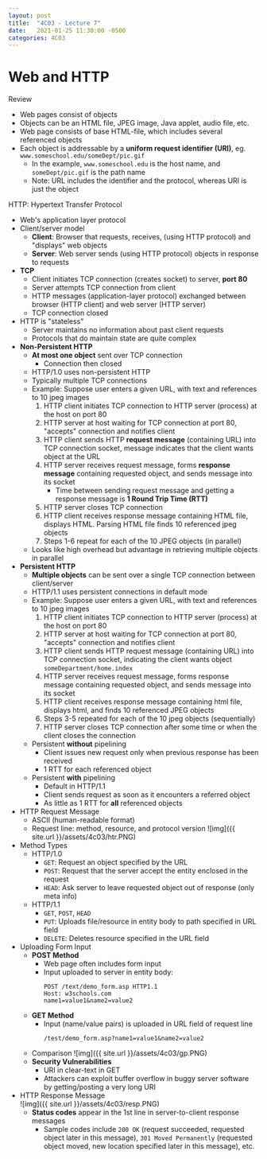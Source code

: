 ```yaml
---
layout: post
title:  "4C03 - Lecture 7"
date:   2021-01-25 11:30:00 -0500
categories: 4C03
---
```


Web and HTTP
===

Review
- Web pages consist of objects
- Objects can be an HTML file, JPEG image, Java applet, audio file, etc.
- Web page consists of base HTML-file, which includes several referenced objects
- Each object is addressable by a **uniform request identifier (URI)**, eg. `www.someschool.edu/someDept/pic.gif`
    - In the example, `www.someschool.edu` is the host name, and `someDept/pic.gif` is the path name
    - Note: URL includes the identifier and the protocol, whereas URI is just the object

HTTP: Hypertext Transfer Protocol
- Web's application layer protocol
- Client/server model
    - **Client**: Browser that requests, receives, (using HTTP protocol) and "displays" web objects
    - **Server**: Web server sends (using HTTP protocol) objects in response to requests
- **TCP**
    - Client initiates TCP connection (creates socket) to server, **port 80**
    - Server attempts TCP connection from client
    - HTTP messages (application-layer protocol) exchanged between browser (HTTP client) and web server (HTTP server)
    - TCP connection closed
- HTTP is "stateless"
    - Server maintains no information about past client requests
    - Protocols that do maintain state are quite complex
- **Non-Persistent HTTP**
    - **At most one object** sent over TCP connection
        - Connection then closed
    - HTTP/1.0 uses non-persistent HTTP
    - Typically multiple TCP connections
    - Example: Suppose user enters a given URL, with text and references to 10 jpeg images
        1. HTTP client initiates TCP connection to HTTP server (process) at the host on port 80
        2. HTTP server at host waiting for TCP connection at port 80, "accepts" connection and notifies client
        3. HTTP client sends HTTP **request message** (containing URL) into TCP connection socket, message indicates that the client wants object at the URL
        4. HTTP server receives request message, forms **response message** containing requested object, and sends message into its socket
            - Time between sending request message and getting a response message is **1 Round Trip Time (RTT)**
        5. HTTP server closes TCP connection
        6. HTTP client receives response message containing HTML file, displays HTML. Parsing HTML file finds 10 referenced jpeg objects
        7. Steps 1-6 repeat for each of the 10 JPEG objects (in parallel)
    - Looks like high overhead but advantage in retrieving multiple objects in parallel
- **Persistent HTTP**
    - **Multiple objects** can be sent over a single TCP connection between client/server
    - HTTP/1.1 uses persistent connections in default mode
    - Example: Suppose user enters a given URL, with text and references to 10 jpeg images
        1. HTTP client initiates TCP connection to HTTP server (process) at the host on port 80
        2. HTTP server at host waiting for TCP connection at port 80, "accepts" connection and notifies client    
        3. HTTP client sends HTTP request message (containing URL) into TCP connection socket, indicating the client wants object `someDepartment/home.index`
        4. HTTP server receives request message, forms response message containing requested object, and sends message into its socket
        5. HTTP client receives response message containing html file, displays html, and finds 10 referenced JPEG objects
        6. Steps 3-5 repeated for each of the 10 jpeg objects (sequentially)
        7. HTTP server closes TCP connection after some time or when the client closes the connection
    - Persistent **without** pipelining
        - Client issues new request only when previous response has been received
        - 1 RTT for each referenced object
    - Persistent **with** pipelining
        - Default in HTTP/1.1
        - Client sends request as soon as it encounters a referred object
        - As little as 1 RTT for **all** referenced objects
- HTTP Request Message
    - ASCII (human-readable format)
    - Request line: method, resource, and protocol version
        ![img]({{ site.url }}/assets/4c03/htr.PNG)
- Method Types
    - HTTP/1.0
        - `GET`: Request an object specified by the URL
        - `POST`: Request that the server accept the entity enclosed in the request
        - `HEAD`: Ask server to leave requested object out of response (only meta info)
    - HTTP/1.1
        - `GET`, `POST`, `HEAD`
        - `PUT`: Uploads file/resource in entity body to path specified in URL field
        - `DELETE`: Deletes resource specified in the URL field
- Uploading Form Input
    - **POST Method**
        - Web page often includes form input
        - Input uploaded to server in entity body:  
            ```
            POST /text/demo_form.asp HTTP1.1
            Host: w3schools.com
            name1=value1&name2=value2
            ```
    - **GET Method**
        - Input (name/value pairs) is uploaded in URL field of request line  
            ```
            /test/demo_form.asp?name1=value1&name2=value2
            ```
    - Comparison
        ![img]({{ site.url }}/assets/4c03/gp.PNG)
    - **Security Vulnerabilities**
        - URI in clear-text in GET
        - Attackers can exploit buffer overflow in buggy server software by getting/posting a very long URI
- HTTP Response Message  
    ![img]({{ site.url }}/assets/4c03/resp.PNG)
    - **Status codes** appear in the 1st line in server-to-client response messages
        - Sample codes include `200 OK` (request succeeded, requested object later in this message), `301 Moved Permanently` (requested object moved, new location specified later in this message), etc.